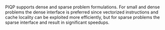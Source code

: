 PIQP supports dense and sparse problem formulations. For small and dense problems the dense interface is preferred since vectorized instructions and cache locality can be exploited more efficiently, but for sparse problems the sparse interface and result in significant speedups.